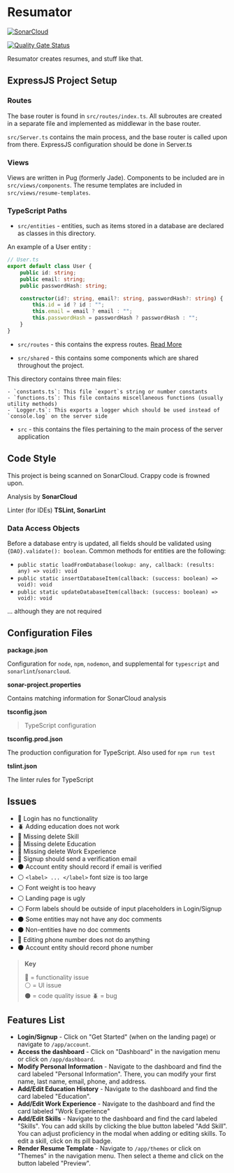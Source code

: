 # Resumator

[![SonarCloud](https://sonarcloud.io/images/project_badges/sonarcloud-white.svg)](https://sonarcloud.io/dashboard?id=VirajShah21_Resumator)

[![Quality Gate Status](https://sonarcloud.io/api/project_badges/measure?project=VirajShah21_Resumator&metric=alert_status)](https://sonarcloud.io/dashboard?id=VirajShah21_Resumator)

Resumator creates resumes, and stuff like that.

## ExpressJS Project Setup

### Routes

The base router is found in `src/routes/index.ts`. All subroutes are created in a separate file and implemented as middlewar in the base router.

`src/Server.ts` contains the main process, and the base router is called upon from there. ExpressJS configuration should be done in Server.ts

### Views

Views are written in Pug (formerly Jade). Components to be included are in `src/views/components`. The resume templates are included in `src/views/resume-templates`.

### TypeScript Paths

-   `src/entities` - entities, such as items stored in a database are declared as classes in this directory.

An example of a User entity :

```typescript
// User.ts
export default class User {
    public id: string;
    public email: string;
    public passwordHash: string;

    constructor(id?: string, email?: string, passwordHash?: string) {
        this.id = id ? id : "";
        this.email = email ? email : "";
        this.passwordHash = passwordHash ? passwordHash : "";
    }
}
```

-   `src/routes` - this contains the express routes. [Read More](#routes)

-   `src/shared` - this contains some components which are shared throughout the project.

This directory contains three main files:

    - `constants.ts`: This file `export`s string or number constants
    - `functions.ts`: This file contains miscellaneous functions (usually utility methods)
    - `Logger.ts`: This exports a logger which should be used instead of `console.log` on the server side

-   `src` - this contains the files pertaining to the main process of the server application

## Code Style

This project is being scanned on SonarCloud. Crappy code is frowned upon.

Analysis by **SonarCloud**

Linter (for IDEs) **TSLint, SonarLint**

### Data Access Objects

Before a database entry is updated, all fields should be validated using `{DAO}.validate(): boolean`. Common methods for entities are the following:

-   `public static loadFromDatabase(lookup: any, callback: (results: any) => void): void`
-   `public static insertDatabaseItem(callback: (success: boolean) => void): void`
-   `public static updateDatabaseItem(callback: (success: boolean) => void): void`

... although they are not required

## Configuration Files

**package.json**

Configuration for `node`, `npm`, `nodemon`, and supplemental for `typescript` and `sonarlint`/`sonarcloud`.

**sonar-project.properties**

Contains matching information for SonarCloud analysis

**tsconfig.json**

> TypeScript configuration

**tsconfig.prod.json**

The production configuration for TypeScript. Also used for `npm run test`

**tslint.json**

The linter rules for TypeScript

## Issues

-   :red_circle: Login has no functionality
-   :beetle: Adding education does not work
-   :red_circle: Missing delete Skill
-   :red_circle: Missing delete Education
-   :red_circle: Missing delete Work Experience
-   :red_circle: Signup should send a verification email
-   :black_circle: Account entity should record if email is verified
-   :white_circle: `<label> ... </label>` font size is too large
-   :white_circle: Font weight is too heavy
-   :white_circle: Landing page is ugly
-   :white_circle: Form labels should be outside of input placeholders in Login/Signup
-   :black_circle: Some entities may not have any doc comments
-   :black_circle: Non-entities have no doc comments
-   :red_circle: Editing phone number does not do anything
-   :black_circle: Account entity should record phone number

> **Key**
>
> :red_circle: = functionality issue  
> :white_circle: = UI issue  
> :black_circle: = code quality issue
> :beetle: = bug

## Features List

-   **Login/Signup** - Click on "Get Started" (when on the landing page) or navigate to `/app/account`.
-   **Access the dashboard** - Click on "Dashboard" in the navigation menu or click on `/app/dashboard`.
-   **Modify Personal Information** - Navigate to the dashboard and find the card labeled "Personal Information". There, you can modify your first name, last name, email, phone, and address.
-   **Add/Edit Education History** - Navigate to the dashboard and find the card labeled "Education".
-   **Add/Edit Work Experience** - Navigate to the dashboard and find the card labeled "Work Experience"
-   **Add/Edit Skills** - Navigate to the dashboard and find the card labeled "Skills". You can add skills by clicking the blue button labeled "Add Skill". You can adjust proficiency in the modal when adding or editing skills. To edit a skill, click on its pill badge.
-   **Render Resume Template** - Navigate to `/app/themes` or click on "Themes" in the navigation menu. Then select a theme and click on the button labeled "Preview".
